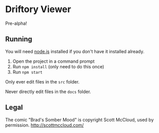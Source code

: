 # Driftory Viewer

Pre-alpha!

## Running

You will need [node.js](https://nodejs.org/en/) installed if you don't have it installed already.

1. Open the project in a command prompt
2. Run `npm install` (only need to do this once)
3. Run `npm start`

Only ever edit files in the `src` folder.

Never directly edit files in the `docs` folder.

## Legal

The comic "Brad's Somber Mood" is copyright Scott McCloud, used by permission. http://scottmccloud.com/
